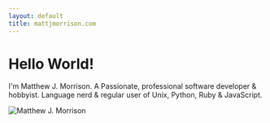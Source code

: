 ```yaml
---
layout: default
title: mattjmorrison.com
---
```


Hello World!
============

I'm Matthew J. Morrison. A Passionate, professional software developer & hobbyist. Language
nerd & regular user of Unix, Python, Ruby & JavaScript.

![Matthew J. Morrison](https://secure.gravatar.com/avatar/fef0c23e28423a81e227ac336953e2d7?s=200)



